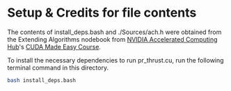 # Setup & Credits for file contents

The contents of install_deps.bash and ./Sources/ach.h were obtained from the Extending Algorithms nodebook from [NVIDIA Accelerated Computing Hub](https://github.com/NVIDIA/accelerated-computing-hub/)'s [CUDA Made Easy Course](https://github.com/NVIDIA/accelerated-computing-hub/tree/main/gpu-cpp-tutorial).

To install the necessary dependencies to run pr_thrust.cu, run the following terminal command in this directory.
```bash
bash install_deps.bash
```